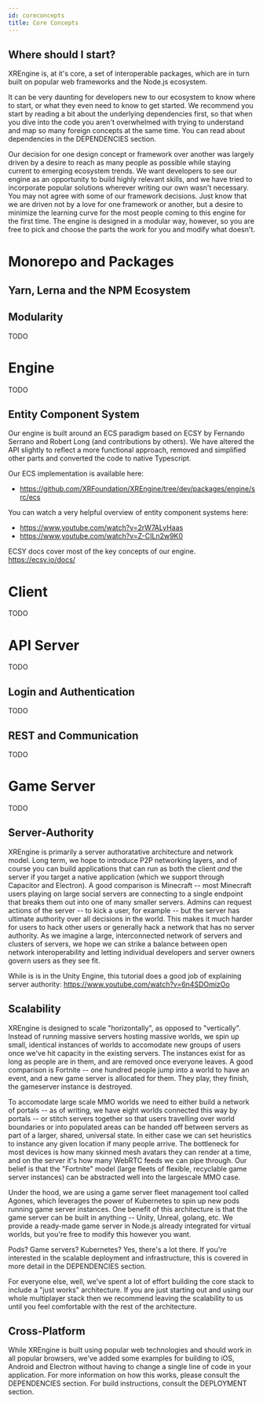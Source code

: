 ```yaml
---
id: coreconcepts
title: Core Concepts
---
```


## Where should I start?

XREngine is, at it's core, a set of interoperable packages, which are in turn built on popular web frameworks and the Node.js ecosystem.

It can be very daunting for developers new to our ecosystem to know where to start, or what they even need to know to get started. We recommend you start by reading a bit about the underlying dependencies first, so that when you dive into the code you aren't overwhelmed with trying to understand and map so many foreign concepts at the same time. You can read about dependencies in the DEPENDENCIES section.

Our decision for one design concept or framework over another was largely driven by a desire to reach as many people as possible while staying current to emerging ecosystem trends. We want developers to see our engine as an opportunity to build highly relevant skills, and we have tried to incorporate popular solutions wherever writing our own wasn't necessary. You may not agree with some of our framework decisions. Just know that we are driven not by a love for one framework or another, but a desire to minimize the learning curve for the most people coming to this engine for the first time. The engine is designed in a modular way, however, so you are free to pick and choose the parts the work for you and modify what doesn't.

# Monorepo and Packages

## Yarn, Lerna and the NPM Ecosystem

## Modularity

TODO

# Engine

TODO

## Entity Component System

Our engine is built around an ECS paradigm based on ECSY by Fernando Serrano and Robert Long (and contributions by others). We have altered the API slightly to reflect a more functional approach, removed and simplified other parts and converted the code to native Typescript.

Our ECS implementation is available here:
- https://github.com/XRFoundation/XREngine/tree/dev/packages/engine/src/ecs

You can watch a very helpful overview of entity component systems here:
- https://www.youtube.com/watch?v=2rW7ALyHaas
- https://www.youtube.com/watch?v=Z-CILn2w9K0

ECSY docs cover most of the key concepts of our engine.
https://ecsy.io/docs/

# Client

TODO

# API Server

TODO

## Login and Authentication

TODO

## REST and Communication

TODO

# Game Server

TODO

## Server-Authority

XREngine is primarily a server authoratative architecture and network model. Long term, we hope to introduce P2P networking layers, and of course you can build applications that can run as both the client *and* the server if you target a native application (which we support through Capacitor and Electron). A good comparison is Minecraft -- most Minecraft users playing on large social servers are connecting to a single endpoint that breaks them out into one of many smaller servers. Admins can request actions of the server -- to kick a user, for example -- but the server has ultimate authority over all decisions in the world. This makes it much harder for users to hack other users or generally hack a network that has no server authority. As we imagine a large, interconnected network of servers and clusters of servers, we hope we can strike a balance between open network interoperability and letting individual developers and server owners govern users as they see fit.

While is is in the Unity Engine, this tutorial does a good job of explaining server authority:
https://www.youtube.com/watch?v=6n4SDOmizOo

## Scalability

XREngine is designed to scale "horizontally", as opposed to "vertically". Instead of running massive servers hosting massive worlds, we spin up small, identical instances of worlds to accomodate new groups of users once we've hit capacity in the existing servers. The instances exist for as long as people are in them, and are removed once everyone leaves. A good comparison is Fortnite -- one hundred people jump into a world to have an event, and a new game server is allocated for them. They play, they finish, the gameserver instance is destroyed.

To accomodate large scale MMO worlds we need to either build a network of portals -- as of writing, we have eight worlds connected this way by portals -- or stitch servers together so that users travelling over world boundaries or into populated areas can be handed off between servers as part of a larger, shared, universal state. In either case we can set heuristics to instance any given location if many people arrive. The bottleneck for most devices is how many skinned mesh avatars they can render at a time, and on the server it's how many WebRTC feeds we can pipe through. Our belief is that the "Fortnite" model (large fleets of flexible, recyclable game server instances) can be abstracted well into the largescale MMO case.

Under the hood, we are using a game server fleet management tool called Agones, which leverages the power of Kubernetes to spin up new pods running game server instances. One benefit of this architecture is that the game server can be built in anything -- Unity, Unreal, golang, etc. We provide a ready-made game server in Node.js already integrated for virtual worlds, but you're free to modify this however you want.

Pods? Game servers? Kubernetes? Yes, there's a lot there. If you're interested in the scalable deployment and infrastructure, this is covered in more detail in the DEPENDENCIES section.

For everyone else, well, we've spent a lot of effort building the core stack to include a "just works" architecture. If you are just starting out and using our whole multiplayer stack then we recommend leaving the scalability to us until you feel comfortable with the rest of the architecture.

## Cross-Platform

While XREngine is built using popular web technologies and should work in all popular browsers, we've added some examples for building to iOS, Android and Electron without having to change a single line of code in your application. For more information on how this works, please consult the DEPENDENCIES section. For build instructions, consult the DEPLOYMENT section.
